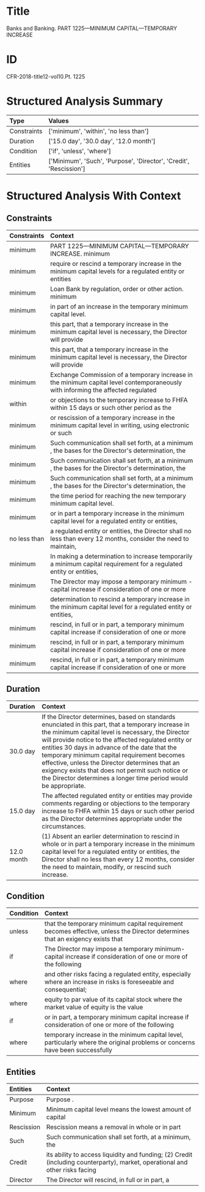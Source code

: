 # Title

 Banks and Banking. PART 1225—MINIMUM CAPITAL—TEMPORARY INCREASE


# ID

 CFR-2018-title12-vol10.Pt. 1225


# Structured Analysis Summary

| Type        | Values                                                             |
|:------------|:-------------------------------------------------------------------|
| Constraints | ['minimum', 'within', 'no less than']                              |
| Duration    | ['15.0 day', '30.0 day', '12.0 month']                             |
| Condition   | ['if', 'unless', 'where']                                          |
| Entities    | ['Minimum', 'Such', 'Purpose', 'Director', 'Credit', 'Rescission'] |


# Structured Analysis With Context

 


## Constraints

| Constraints   | Context                                                                                                                          |
|:--------------|:---------------------------------------------------------------------------------------------------------------------------------|
| minimum       | PART 1225—MINIMUM CAPITAL—TEMPORARY INCREASE. minimum                                                                            |
| minimum       | require or rescind a temporary increase in the minimum capital levels for a regulated entity or entities                         |
| minimum       | Loan Bank by regulation, order or other action. minimum                                                                          |
| minimum       | in part of an increase in the temporary minimum  capital level.                                                                  |
| minimum       | this part, that a temporary increase in the minimum capital level is necessary, the Director will provide                        |
| minimum       | this part, that a temporary increase in the minimum capital level is necessary, the Director will provide                        |
| minimum       | Exchange Commission of a temporary increase in the minimum capital level contemporaneously with informing the affected regulated |
| within        | or objections to the temporary increase to FHFA within 15 days or such other period as the                                       |
| minimum       | or rescission of a temporary increase in the minimum capital level in writing, using electronic or such                          |
| minimum       | Such communication shall set forth, at a  minimum , the bases for the Director's determination, the                              |
| minimum       | Such communication shall set forth, at a  minimum , the bases for the Director's determination, the                              |
| minimum       | Such communication shall set forth, at a  minimum , the bases for the Director's determination, the                              |
| minimum       | the time period for reaching the new temporary minimum  capital level.                                                           |
| minimum       | or in part a temporary increase in the minimum capital level for a regulated entity or entities,                                 |
| no less than  | a regulated entity or entities, the Director shall no less than every 12 months, consider the need to maintain,                  |
| minimum       | In making a determination to increase temporarily a  minimum capital requirement for a regulated entity or entities,             |
| minimum       | The Director may impose a temporary  minimum -capital increase if consideration of one or more                                   |
| minimum       | determination to rescind a temporary increase in the minimum capital level for a regulated entity or entities,                   |
| minimum       | rescind, in full or in part, a temporary minimum capital increase if consideration of one or more                                |
| minimum       | rescind, in full or in part, a temporary minimum capital increase if consideration of one or more                                |
| minimum       | rescind, in full or in part, a temporary minimum capital increase if consideration of one or more                                |


## Duration

| Duration   | Context                                                                                                                                                                                                                                                                                                                                                                                                                                                                                   |
|:-----------|:------------------------------------------------------------------------------------------------------------------------------------------------------------------------------------------------------------------------------------------------------------------------------------------------------------------------------------------------------------------------------------------------------------------------------------------------------------------------------------------|
| 30.0 day   | If the Director determines, based on standards enunciated in this part, that a temporary increase in the minimum capital level is necessary, the Director will provide notice to the affected regulated entity or entities 30 days in advance of the date that the temporary minimum capital requirement becomes effective, unless the Director determines that an exigency exists that does not permit such notice or the Director determines a longer time period would be appropriate. |
| 15.0 day   | The affected regulated entity or entities may provide comments regarding or objections to the temporary increase to FHFA within 15 days or such other period as the Director determines appropriate under the circumstances.                                                                                                                                                                                                                                                              |
| 12.0 month | (1) Absent an earlier determination to rescind in whole or in part a temporary increase in the minimum capital level for a regulated entity or entities, the Director shall no less than every 12 months, consider the need to maintain, modify, or rescind such increase.                                                                                                                                                                                                                |


## Condition

| Condition   | Context                                                                                                                       |
|:------------|:------------------------------------------------------------------------------------------------------------------------------|
| unless      | that the temporary minimum capital requirement becomes effective, unless the Director determines that an exigency exists that |
| if          | The Director may impose a temporary minimum-capital increase  if consideration of one or more of the following                |
| where       | and other risks facing a regulated entity, especially where an increase in risks is foreseeable and consequential;            |
| where       | equity to par value of its capital stock where the market value of equity is the value                                        |
| if          | or in part, a temporary minimum capital increase if consideration of one or more of the following                             |
| where       | temporary increase in the minimum capital level, particularly where the original problems or concerns have been successfully  |


## Entities

| Entities   | Context                                                                                                                      |
|:-----------|:-----------------------------------------------------------------------------------------------------------------------------|
| Purpose    | Purpose .                                                                                                                    |
| Minimum    | Minimum capital level means the lowest amount of capital                                                                     |
| Rescission | Rescission means a removal in whole or in part                                                                               |
| Such       | Such communication shall set forth, at a minimum, the                                                                        |
| Credit     | its ability to access liquidity and funding; (2) Credit (including counterparty), market, operational and other risks facing |
| Director   | The  Director will rescind, in full or in part, a                                                                            |


